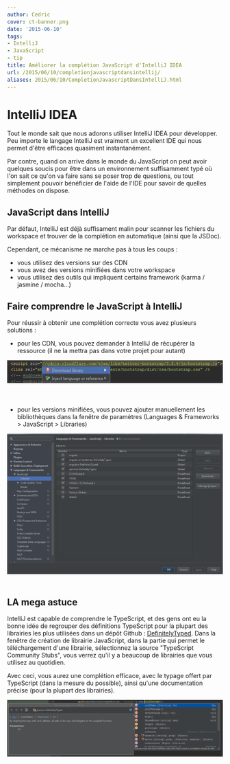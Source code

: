 ```yaml
---
author: Cedric
cover: ct-banner.png
date: '2015-06-10'
tags:
- IntelliJ
- JavaScript
- tip
title: Améliorer la complétion JavaScript d'IntelliJ IDEA
url: /2015/06/10/completionjavascriptdansintellij/
aliases: 2015/06/10/CompletionJavascriptDansIntelliJ.html
---
```




# IntelliJ IDEA
Tout le monde sait que nous adorons utiliser IntelliJ IDEA pour développer.
Peu importe le langage IntelliJ est vraiment un excellent IDE qui nous permet d'être efficaces quasiment instantanément.

Par contre, quand on arrive dans le monde du JavaScript on peut avoir quelques soucis pour être
dans un environnement suffisamment typé où l'on sait ce qu'on va faire sans se poser trop de questions,
ou tout simplement pouvoir bénéficier de l'aide de l'IDE pour savoir de quelles méthodes on dispose.



## JavaScript dans IntelliJ
Par défaut, IntelliJ est déjà suffisament malin pour scanner les fichiers du workspace
et trouver de la complétion en automatique (ainsi que la JSDoc).

Cependant, ce mécanisme ne marche pas à tous les coups :

 * vous utilisez des versions sur des CDN
 * vous avez des versions minifiées dans votre workspace
 * vous utilisez des outils qui impliquent certains framework (karma / jasmine / mocha...)

## Faire comprendre le JavaScript à IntelliJ
Pour réussir à obtenir une complétion correcte vous avez plusieurs solutions :

 * pour les CDN, vous pouvez demander à IntelliJ de récupérer la ressource (il ne la mettra pas dans votre projet pour autant)

<div style="text-align:center;margin-bottom:50px">
    <a href="/images/posts/2015-06-JavaScriptIntelliJ/cdndl.png" data-lightbox="group-1" title="Le téléchargement des fichiers sur un CDN [alt+entrée]" class="inlineBoxes">
        <img class="medium" src="/images/posts/2015-06-JavaScriptIntelliJ/cdndl.png" alt="Le téléchargement des fichiers sur un CDN [alt+entrée]"/>
    </a>
</div>

 * pour les versions minifiées, vous pouvez ajouter manuellement les bibliothèques dans la fenêtre de paramètres (Languages & Frameworks > JavaScript > Libraries)

<div style="text-align:center;margin-bottom:50px">
    <a href="/images/posts/2015-06-JavaScriptIntelliJ/settings.png" data-lightbox="group-1" title="La fenêtre des paramètres" class="inlineBoxes">
        <img class="medium" src="/images/posts/2015-06-JavaScriptIntelliJ/settings.png" alt="La fenêtre des paramètres"/>
    </a>
</div>

## LA mega astuce
IntelliJ est capable de comprendre le TypeScript, et des gens ont eu la bonne idée de regrouper des définitions TypeScript pour
la plupart des librairies les plus utilisées dans un dépôt Github : [DefinitelyTyped](http://www.definitelytyped.org).
Dans la fenêtre de création de librairie JavaScript, dans la partie qui permet le téléchargement d'une librairie,
sélectionnez la source "TypeScript Community Stubs", vous verrez qu'il y a beaucoup de librairies que vous utilisez au quotidien.

Avec ceci, vous aurez une complétion efficace, avec le typage offert par TypeScript (dans la mesure du possible),
ainsi qu'une documentation précise (pour la plupart des librairies).

<div style="text-align:center;margin-bottom:50px">
    <a href="/images/posts/2015-06-JavaScriptIntelliJ/example.png" data-lightbox="group-1" title="Jasmine est bien connu par IntelliJ" class="inlineBoxes">
        <img class="medium" src="/images/posts/2015-06-JavaScriptIntelliJ/example.png" alt="Jasmine est bien connu par IntelliJ"/>
    </a>
</div>
